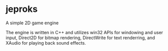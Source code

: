 # jeproks

A simple 2D game engine

The engine is written in C++ and utilizes win32 APIs for windowing and user input, 
Direct2D for bitmap rendering, DirectWrite for text renderring, and XAudio for playing back sound effects.
